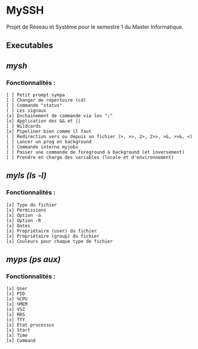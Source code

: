 # MySSH
Projet de Réseau et Système pour le semestre 1 du Master Informatique.

## Executables
## *mysh*  
### Fonctionnalités :
    [ ] Petit prompt sympa
    [ ] Changer de répertoire (cd)  
    [ ] Commande "status" 
    [ ] Les signaux  
    [x] Enchainement de commande via les ";"  
    [x] Application des && et ||  
    [ ] Wildcards  
    [x] Pipeliner bien comme il faut  
    [ ] Redirection vers ou depuis un fichier (>, >>, 2>, 2>>, >&, >>&, <)  
    [ ] Lancer un prog en background  
    [ ] Commande interne myjobs  
    [ ] Passer une commande de foreground à background (et inversement)  
    [ ] Prendre en charge des variables (locale et d'environnement) 


## *myls (ls -l)*
### Fonctionnalités :
    [x] Type du fichier  
    [x] Permissions  
    [x] Option -a  
    [x] Option -R  
    [x] Dates  
    [x] Propriétaire (user) du fichier  
    [x] Propriétaire (group) du fichier   
    [x] Couleurs pour chaque type de fichier  

## *myps (ps aux)*
### Fonctionnalités :
    [x] User  
    [x] PID  
    [x] %CPU  
    [x] %MEM  
    [x] VSZ  
    [x] RRS  
    [x] TTY  
    [x] État processus  
    [x] Start  
    [x] Time  
    [x] Command  